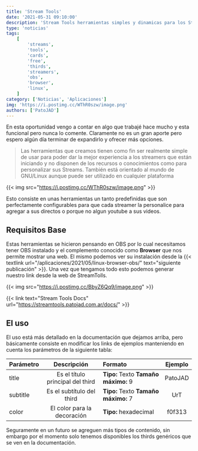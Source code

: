 ```yaml
---
title: 'Stream Tools'
date: '2021-05-31 09:10:00'
description: 'Stream Tools herramientas simples y dinamicas para los Streamers'
type: 'noticias'
tags:
    [
        'streams',
        'tools',
        'cards',
        'free',
        'thirds',
        'streamers',
        'obs',
        'browser',
        'linux',
    ]
category: ['Noticias', 'Aplicaciones']
img: 'https://i.postimg.cc/WThR0szw/image.png'
authors: ['PatoJAD']
---
```


En esta oportunidad vengo a contar en algo que trabajé hace mucho y esta funcional pero nunca lo comente. Claramente no es un gran aporte pero espero algún día terminar de expandirlo y ofrecer más opciones.

> Las herramientas que creamos tienen como fin ser realmente simple de usar para poder dar la mejor experiencia a los streamers que están iniciando y no disponen de los recursos o conocimientos como para personalizar sus Streams. También está orientado al mundo de GNU/Linux aunque puede ser utilizado en cualquier plataforma

{{< img src="https://i.postimg.cc/WThR0szw/image.png" >}}

Esto consiste en unas herramientas un tanto predefinidas que son perfectamente configurables para que cada streamer la personalice para agregar a sus directos o porque no algun youtube a sus videos.

## Requisitos Base

Estas herramientas se hicieron pensando en OBS por lo cual necesitamos tener OBS instalado y el complemento conocido como **Browser** que nos permite mostrar una web. El mismo podemos ver su instalación desde la {{< textlink url="/aplicaciones/2021/05/linux-browser-obs/" text="siguiente publicación" >}}. Una vez que tengamos todo esto podemos generar nuestro link desde la web de StreamTolls.

{{< img src="https://i.postimg.cc/BbyZ6Qq9/image.png" >}}

{{< link text="Stream Tools Docs" url="https://streamtools.patojad.com.ar/docs/" >}}

## El uso

El uso está más detallado en la documentación que dejamos arriba, pero básicamente consiste en modificar los links de ejemplos manteniendo en cuenta los parámetros de la siguiente tabla:

| Parámetro |           Descripción            | Formato                              | Ejemplo |
| :-------- | :------------------------------: | :----------------------------------- | :-----: |
| title     | Es el título principal del third | **Tipo:** Texto **Tamaño máximo:** 9 | PatoJAD |
| subtitle  |    Es el subtítulo del third     | **Tipo:** Texto **Tamaño máximo:** 7 |   UrT   |
| color     |   El color para la decoración    | **Tipo:** hexadecimal                | f0f313  |

Seguramente en un futuro se agreguen más tipos de contenido, sin embargo por el momento solo tenemos disponibles los thirds genéricos que se ven en la documentación.
